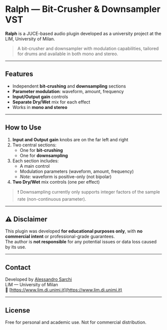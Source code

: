 # Ralph — Bit-Crusher & Downsampler VST

**Ralph** is a JUCE-based audio plugin developed as a university project at the LIM, University of Milan.

>  A bit-crusher and downsampler with modulation capabilities, tailored for drums and available in both mono and stereo.

---

## Features

- Independent **bit-crushing** and **downsampling** sections
- **Parameter modulation**: waveform, amount, frequency
- **Input/Output gain** controls
- **Separate Dry/Wet** mix for each effect
- Works in **mono and stereo**
---


## How to Use

1. **Input and Output gain** knobs are on the far left and right
2. Two central sections:
   - One for **bit-crushing**
   - One for **downsampling**
3. Each section includes:
   - A main control
   - Modulation parameters (waveform, amount, frequency)
   - *Note:* waveform is positive-only (not bipolar)
4. **Two Dry/Wet** mix controls (one per effect)

> ❗️ Downsampling currently only supports integer factors of the sample rate (non-continuous parameter).

---

## ⚠️ Disclaimer

This plugin was developed **for educational purposes only**, with **no commercial intent** or professional-grade guarantees.  
The author is **not responsible** for any potential issues or data loss caused by its use.

---

## Contact

Developed by [Alessandro Sarchi](mailto:alessandro.sarchi02@gmail.com)  
LIM — University of Milan  
🔗 [https://www.lim.di.unimi.it](https://www.lim.di.unimi.it)

---

## License

Free for personal and academic use. Not for commercial distribution.
